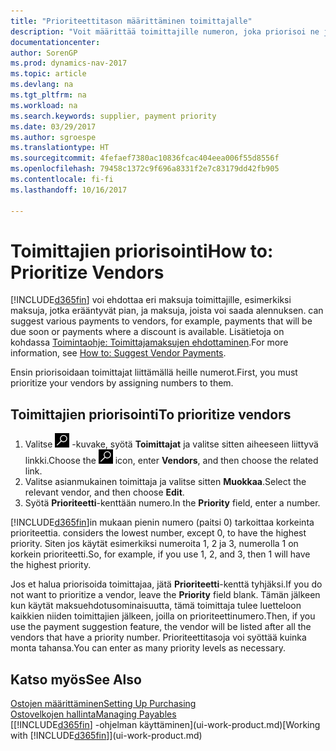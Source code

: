 ```yaml
---
title: "Prioriteettitason määrittäminen toimittajalle"
description: "Voit määrittää toimittajille numeron, joka priorisoi ne ja helpottaa maksuehdotuksia Dynamics NAV -ohjelmassa."
documentationcenter: 
author: SorenGP
ms.prod: dynamics-nav-2017
ms.topic: article
ms.devlang: na
ms.tgt_pltfrm: na
ms.workload: na
ms.search.keywords: supplier, payment priority
ms.date: 03/29/2017
ms.author: sgroespe
ms.translationtype: HT
ms.sourcegitcommit: 4fefaef7380ac10836fcac404eea006f55d8556f
ms.openlocfilehash: 79458c1372c9f696a8331f2e7c83179dd42fb905
ms.contentlocale: fi-fi
ms.lasthandoff: 10/16/2017

---
```

# <a name="how-to-prioritize-vendors"></a><span data-ttu-id="f3064-103">Toimittajien priorisointi</span><span class="sxs-lookup"><span data-stu-id="f3064-103">How to: Prioritize Vendors</span></span>
[!INCLUDE[d365fin](includes/d365fin_md.md)]<span data-ttu-id="f3064-104"> voi ehdottaa eri maksuja toimittajille, esimerkiksi maksuja, jotka erääntyvät pian, ja maksuja, joista voi saada alennuksen.</span><span class="sxs-lookup"><span data-stu-id="f3064-104"> can suggest various payments to vendors, for example, payments that will be due soon or payments where a discount is available.</span></span> <span data-ttu-id="f3064-105">Lisätietoja on kohdassa [Toimintaohje: Toimittajamaksujen ehdottaminen](payables-how-suggest-vendor-payments.md).</span><span class="sxs-lookup"><span data-stu-id="f3064-105">For more information, see [How to: Suggest Vendor Payments](payables-how-suggest-vendor-payments.md).</span></span>

<span data-ttu-id="f3064-106">Ensin priorisoidaan toimittajat liittämällä heille numerot.</span><span class="sxs-lookup"><span data-stu-id="f3064-106">First, you must prioritize your vendors by assigning numbers to them.</span></span>

## <a name="to-prioritize-vendors"></a><span data-ttu-id="f3064-107">Toimittajien priorisointi</span><span class="sxs-lookup"><span data-stu-id="f3064-107">To prioritize vendors</span></span>
1. <span data-ttu-id="f3064-108">Valitse ![Etsi sivu tai raportti](media/ui-search/search_small.png "Etsi sivu tai raportti -kuvake") -kuvake, syötä **Toimittajat** ja valitse sitten aiheeseen liittyvä linkki.</span><span class="sxs-lookup"><span data-stu-id="f3064-108">Choose the ![Search for Page or Report](media/ui-search/search_small.png "Search for Page or Report icon") icon, enter **Vendors**, and then choose the related link.</span></span>
2. <span data-ttu-id="f3064-109">Valitse asianmukainen toimittaja ja valitse sitten **Muokkaa**.</span><span class="sxs-lookup"><span data-stu-id="f3064-109">Select the relevant vendor, and then choose **Edit**.</span></span>
3. <span data-ttu-id="f3064-110">Syötä **Prioriteetti**-kenttään numero.</span><span class="sxs-lookup"><span data-stu-id="f3064-110">In the **Priority** field, enter a number.</span></span>

[!INCLUDE[d365fin](includes/d365fin_md.md)]<span data-ttu-id="f3064-111">in mukaan pienin numero (paitsi 0) tarkoittaa korkeinta prioriteettia.</span><span class="sxs-lookup"><span data-stu-id="f3064-111"> considers the lowest number, except 0, to have the highest priority.</span></span> <span data-ttu-id="f3064-112">Siten jos käytät esimerkiksi numeroita 1, 2 ja 3, numerolla 1 on korkein prioriteetti.</span><span class="sxs-lookup"><span data-stu-id="f3064-112">So, for example, if you use 1, 2, and 3, then 1 will have the highest priority.</span></span>

<span data-ttu-id="f3064-113">Jos et halua priorisoida toimittajaa, jätä **Prioriteetti**-kenttä tyhjäksi.</span><span class="sxs-lookup"><span data-stu-id="f3064-113">If you do not want to prioritize a vendor, leave the **Priority** field blank.</span></span> <span data-ttu-id="f3064-114">Tämän jälkeen kun käytät maksuehdotusominaisuutta, tämä toimittaja tulee luetteloon kaikkien niiden toimittajien jälkeen, joilla on prioriteettinumero.</span><span class="sxs-lookup"><span data-stu-id="f3064-114">Then, if you use the payment suggestion feature, the vendor will be listed after all the vendors that have a priority number.</span></span> <span data-ttu-id="f3064-115">Prioriteettitasoja voi syöttää kuinka monta tahansa.</span><span class="sxs-lookup"><span data-stu-id="f3064-115">You can enter as many priority levels as necessary.</span></span>

## <a name="see-also"></a><span data-ttu-id="f3064-116">Katso myös</span><span class="sxs-lookup"><span data-stu-id="f3064-116">See Also</span></span>
[<span data-ttu-id="f3064-117">Ostojen määrittäminen</span><span class="sxs-lookup"><span data-stu-id="f3064-117">Setting Up Purchasing</span></span>](purchasing-setup-purchasing.md)  
[<span data-ttu-id="f3064-118">Ostovelkojen hallinta</span><span class="sxs-lookup"><span data-stu-id="f3064-118">Managing Payables</span></span>](payables-manage-payables.md)  
<span data-ttu-id="f3064-119">[[!INCLUDE[d365fin](includes/d365fin_md.md)] -ohjelman käyttäminen](ui-work-product.md)</span><span class="sxs-lookup"><span data-stu-id="f3064-119">[Working with [!INCLUDE[d365fin](includes/d365fin_md.md)]](ui-work-product.md)</span></span>

